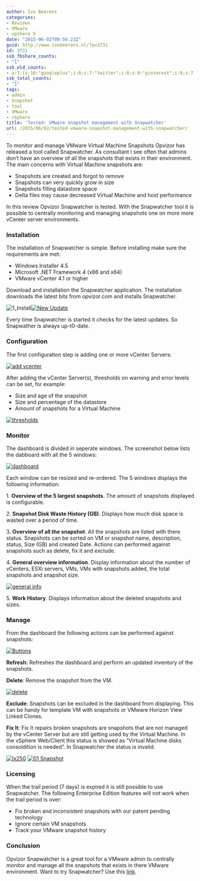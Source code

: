 ```yaml
---
author: Ivo Beerens
categories:
- Reviews
- VMware
- vpshere 5
date: "2015-06-02T09:56:23Z"
guid: http://www.ivobeerens.nl/?p=3731
id: 3731
ssb_fbshare_counts:
- "1"
ssb_old_counts:
- a:7:{s:10:"googleplus";i:0;s:7:"twitter";i:0;s:9:"pinterest";i:0;s:7:"fbshare";i:1;s:8:"linkedin";i:0;s:6:"reddit";i:0;s:6:"tumblr";i:0;}
ssb_total_counts:
- "1"
tags:
- admin
- Snapshot
- tool
- VMware
- vSphere
title: 'Tested: VMware snapshot management with Snapwatcher'
url: /2015/06/02/tested-vmware-snapshot-management-with-snapwatcher/
---
```


To monitor and manage VMware Virtual Machine Snapshots Opvizor has released a tool called Snapwatcher. As consultant I see often that admins don’t have an overview of all the snapshots that exists in their environment. The main concerns with Virtual Machine snapshots are:

- Snapshots are created and forgot to remove
- Snapshots can very quickly grow in size
- Snapshots filling datastore space
- Delta files may cause decreased Virtual Machine and host performance

In this review Opvizor Snapwatcher is tested. With the Snapwatcher tool it is possible to centrally monitoring and managing snapshots one on more more vCenter server environments.

### **Installation**

The installation of Snapwatcher is simple. Before installing make sure the requirements are met:

- Windows Installer 4.5
- Microsoft .NET Framework 4 (x86 and x64)
- VMware vCenter 4.1 or higher

Download and installation the Snapwatcher application. The installation downloads the latest bits from opvizor.com and installs Snapwatcher.

![1_Install](http://localhost/wp-content/uploads/2015/05/1_Install-300x171.png)[![New Update](http://localhost/wp-content/uploads/2015/06/New-Update-300x139.png)](http://localhost/wp-content/uploads/2015/06/New-Update.png)

Every time Snapwatcher is started it checks for the latest updates. So Snapwather is always up-t0-date.

### **Configuration**

The first configuration step is adding one or more vCenter Servers:

[![add vcenter](http://localhost/wp-content/uploads/2015/05/add-vcenter1-300x163.png)](http://localhost/wp-content/uploads/2015/05/add-vcenter1.png)

After adding the vCenter Server(s), thresholds on warning and error levels can be set, for example:

- Size and age of the snapshot
- Size and percentage of the datastore
- Amount of snapshots for a Virtual Machine

[![thresholds](http://localhost/wp-content/uploads/2015/05/thresholds-300x206.png)](http://localhost/wp-content/uploads/2015/05/thresholds.png)

### **Monitor**

The dashboard is divided in seperate windows. The screenshot below lists the dabboard with all the 5 windows:

[![dashboard](http://localhost/wp-content/uploads/2015/06/dashboard-300x157.png)](http://localhost/wp-content/uploads/2015/06/dashboard.png)

Each window can be resized and re-ordered. The 5 windows displays the following information:

1\. **Overview of the 5 largest snapshots**. The amount of snapshots displayed is configurable.

2\. **Snapshot Disk Waste History (GB)**. Displays how much disk space is wasted over a period of time.

3\. **Overview of all the snapshot**. All the snapshots are listed with there status. Snapshots can be sorted on VM or snapshot name, description, status, Size (GB) and created Date. Actions can performed against snapshots such as delete, fix it and exclude.

4\. **General overview information**. Display information about the number of vCenters, ESXi servers, VMs, VMs with snapshots added, the total snapshots and snapshot size.

[![general info](http://localhost/wp-content/uploads/2015/05/general-info-300x116.png)](http://localhost/wp-content/uploads/2015/05/general-info.png)

5\. **Work History**. Displays information about the deleted snapshots and sizes.

### **Manage**

From the dashboard the following actions can be performed against snapshots:

[![Buttons](http://localhost/wp-content/uploads/2015/06/Buttons.png)](http://localhost/wp-content/uploads/2015/06/Buttons.png)

**Refresh:** Refreshes the dashboard and perform an updated inventory of the snapshots.

**Delete**: Remove the snapshot from the VM.

[![delete](http://localhost/wp-content/uploads/2015/06/delete-300x98.png)](http://localhost/wp-content/uploads/2015/06/delete.png)

**Exclude**: Snapshots can be excluded in the dashboard from displaying. This can be handy for template VM with snapshots or VMware Horizon View Linked Clones.

**Fix It**: Fix It repairs broken snapshots are snapshots that are not managed by the vCenter Server but are still getting used by the Virtual Machine. In the vSphere Web/Client this status is showed as “Virtual Machine disks consoldition is needed”. In Snapwatcher the status is invalid.

[![lx250](http://localhost/wp-content/uploads/2015/05/lx250-300x23.png)](http://localhost/wp-content/uploads/2015/05/lx250.png) [![01 Snapshot](http://localhost/wp-content/uploads/2015/06/01-Snapshot-300x50.png)](http://localhost/wp-content/uploads/2015/06/01-Snapshot.png)

### **Licensing**

When the trail period (7 days) is expired it is still possible to use Snapwatcher. The following Enterprise Edition features will not work when the trail period is over:

- Fix broken and inconsistent snapshots with our patent pending technology
- Ignore certain VM snapshots
- Track your VMware snapshot history

### **Conclusion**

Opvizor Snapwatcher is a great tool for a VMware admin to centrally monitor and manage all the snapshots that exists in there VMware environment. Want to try Snapwatcher? Use this [link](http://try.opvizor.com/snapwatcherent/).
